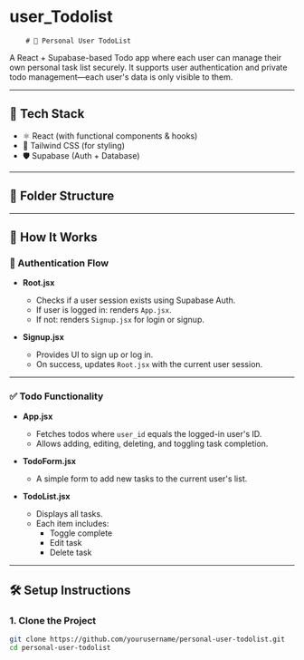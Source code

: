 # user_Todolist

        # 📝 Personal User TodoList

A React + Supabase-based Todo app where each user can manage their own personal task list securely. It supports user authentication and private todo management—each user's data is only visible to them.

---

## 🔧 Tech Stack

- ⚛️ React (with functional components & hooks)
- 🎨 Tailwind CSS (for styling)
- 🛡 Supabase (Auth + Database)

---

## 📁 Folder Structure

        
---

## 🧠 How It Works

### 🔁 Authentication Flow

- **Root.jsx**  
  - Checks if a user session exists using Supabase Auth.
  - If user is logged in: renders `App.jsx`.
  - If not: renders `Signup.jsx` for login or signup.

- **Signup.jsx**  
  - Provides UI to sign up or log in.
  - On success, updates `Root.jsx` with the current user session.

---

### ✅ Todo Functionality

- **App.jsx**  
  - Fetches todos where `user_id` equals the logged-in user's ID.
  - Allows adding, editing, deleting, and toggling task completion.

- **TodoForm.jsx**  
  - A simple form to add new tasks to the current user's list.

- **TodoList.jsx**  
  - Displays all tasks.
  - Each item includes:
    - Toggle complete
    - Edit task
    - Delete task

---

## 🛠 Setup Instructions

### 1. Clone the Project

```bash
git clone https://github.com/yourusername/personal-user-todolist.git
cd personal-user-todolist

